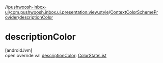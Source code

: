 //[pushwoosh-inbox-ui](../../../index.md)/[com.pushwoosh.inbox.ui.presentation.view.style](../index.md)/[ContextColorSchemeProvider](index.md)/[descriptionColor](description-color.md)

# descriptionColor

[androidJvm]\
open override val [descriptionColor](description-color.md): [ColorStateList](https://developer.android.com/reference/kotlin/android/content/res/ColorStateList.html)
